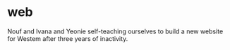 # web
Nouf and Ivana and Yeonie self-teaching ourselves to build a new website for Westem after three years of inactivity. 
